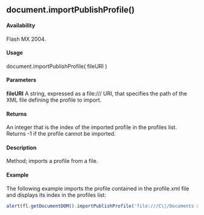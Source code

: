 ## document.importPublishProfile()

#### Availability

Flash MX 2004.

#### Usage

document.importPublishProfile( fileURI )

#### Parameters

**fileURI** A string, expressed as a file:/// URI, that specifies the path of the XML file defining the profile to import.

#### Returns

An integer that is the index of the imported profile in the profiles list. Returns -1 if the profile cannot be imported.

#### Description

Method; imports a profile from a file.

#### Example

The following example imports the profile contained in the profile.xml file and displays its index in the profiles list:

```javascript
alert(fl.getDocumentDOM().importPublishProfile('file:///C\|/Documents and Settings/janeUser/Desktop/profile.xml'));

```